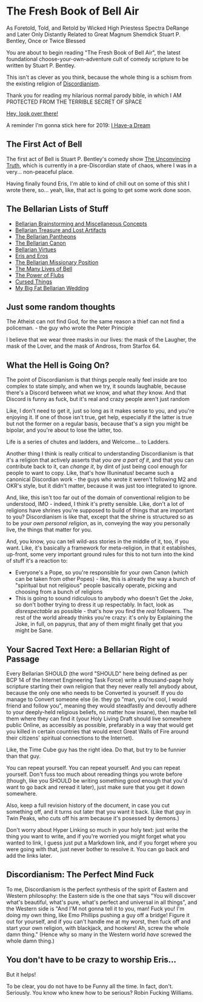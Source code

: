 # The Fresh Book of Bell Air

As Foretold, Told, and Retold by Wicked High Priestess Spectra DeRange and Later Only Distantly Related to Great Magnum Shemdick Stuart P. Bentley, Once or Twice Blessed

You are about to begin reading "The Fresh Book of Bell Air", the latest foundational choose-your-own-adventure cult of comedy scripture to be written by Stuart P. Bentley.

This isn't as clever as you think, because the whole thing is a schism from the existing religion of [Discordianism][].

[Discordianism]: https://en.wikipedia.org/wiki/Discordianism

Thank you for reading my hilarious normal parody bible, in which I AM PROTECTED FROM THE TERRIBLE SECRET OF SPACE

[Hey, look over there!][Verse 789]

[Verse 789]: 5c99d0d2-541c-43e1-9702-53f308a52920.md

A reminder I'm gonna stick here for 2019: [I Have-a Dream][it-MLK]

[it-MLK]: 4a5a2e9c-585d-4492-9c3d-52ce476795b4.md

## The First Act of Bell

The first act of Bell is Stuart P. Bentley's comedy show [The Unconvincing Truth][], which is currently in a pre-Discordian state of chaos, where I was in a very... non-peaceful place.

Having finally found Eris, I'm able to kind of chill out on some of this shit I wrote there, so... yeah, like, that act is going to get some work done soon.

[The Unconvincing Truth]: 384199c8-03a8-4771-98f8-ea0111fe78b6.md

## The Bellarian Lists of Stuff

- [Bellarian Brainstorming and Miscellaneous Concepts][etc]
- [Bellarian Treasure and Lost Artifacts][LotL]
- [The Bellarian Pantheons][Pantheons]
- [The Bellarian Canon][Canon]
- [Bellarian Virtues][Virtu]
- [Eris and Eros][IO]
- [The Bellarian Missionary Position][Hoohah]
- [The Many Lives of Bell][faces]
- [The Power of Flubs][derp]
- [Cursed Things][]
- [My Big Fat Bellarian Wedding][Wedding]

[etc]: b9808079-3e29-4edb-9225-5a6f0831ebc8.md
[LotL]: 21b7bf37-765e-4936-939f-acce3a570958.md
[Pantheons]: d2bc0627-2e7c-4089-8d77-d015de81ef65.md
[Canon]: fb06cd58-96a7-47ce-9a00-9db1e9ae0aa3.md
[Virtu]: d8294448-2a6f-4d38-93a1-80cc2b568d0a.md
[IO]: 4be22e31-19dd-4940-8434-e44ef6e66229.md
[Hoohah]: 4b69bf16-eae4-4d12-81df-159ee294984a.md
[Faces]: f3b6f7f0-1f25-4384-9f58-320e48061243.md
[derp]: 3d631701-5f7e-4f62-9e65-c57799a5035d.md
[Cursed Things]: 6e8ba676-74c2-4ac8-8464-be2ade67bb0b.md
[Wedding]: 9f59035c-ecf8-4377-8243-628d212f97a3.md

## Just some random thoughts

The Atheist can not find God, for the same reason a thief can not find a policeman. - the guy who wrote the Peter Principle

I believe that we wear three masks in our lives: the mask of the Laugher, the mask of the Lover, and the mask of Andross, from Starfox 64.

## What the Hell is Going On?

The point of Discordianism is that things people really feel inside are too complex to state simply, and when we try, it sounds laughable, because there's a Discord between what *we* know, and what *they* know. And that Discord is funny as fuck, but it's real and crazy people aren't just random

Like, I don't need to get it, just so long as it makes sense to you, and you're enjoying it. If one of those isn't true, get help, especially if the latter is true but not the former on a regular basis, because that's a sign you might be bipolar, and you're about to lose the latter, too.

Life is a series of chutes and ladders, and Welcome... to Ladders.

Another thing I think is really critical to understanding Discordianism is that it's a religion that actively asserts that *you are a part of it*, and that you can contribute back to it, can *change it*, by dint of just being cool enough for people to want to copy. Like, that's how Illuninatus! became such a canonical Discordian work - the guys who wrote it weren't following M2 and OKR's style, but it didn't matter, because it was just too integrated to ignore.

And, like, this isn't too far out of the domain of conventional religion to be understood, IMO - indeed, I think it's pretty sensible. Like, don't a lot of religions have shrines you're supposed to build of things that are important to you? Discordianism is like that, except that the shrine is structured so as to be *your own personal religion*, as in, conveying the way you personally live, the things that matter for you.

And, you know, you can tell wild-ass stories in the middle of it, too, if you want. Like, it's basically a framework for meta-religion, in that it establishes, up-front, some very important ground rules for this to not turn into the kind of stuff it's a reaction to:

- Everyone's a Pope, so you're responsible for your own Canon (which can be taken from other Popes) - like, this is already the way a bunch of "spiritual but not religious" people basically operate, picking and choosing from a bunch of religions
- This is going to sound ridiculous to anybody who doesn't Get the Joke, so don't bother trying to dress it up respectably. In fact, look as *disrespectable* as possible - that's how you find the *real* followers. The rest of the world already thinks you're crazy: it's only by Explaining the Joke, in full, on papyrus, that any of them might finally get that you might be Sane.

## Your Sacred Text Here: a Bellarian Right of Passage

Every Bellarian SHOULD (the word "SHOULD" here being defined as per BCP 14 of the Internet Engineering Task Force) write a thousand-page holy scripture starting their own religion that they never really tell anybody about, because the only one who needs to be Converted is yourself. If you do manage to Convert someone else (ie. they go "man, you're cool, I would friend and follow you", meaning they would steadfastly and devoutly adhere to your deeply-held religious beliefs, no matter how insane), then maybe tell them where they can find it (your Holy Living Draft should live somewhere public Online, as accessibly as possible, prefarably in a way that would get you killed in certain countries that would erect Great Walls of Fire around their citizens' spiritual connections to the Internet).

Like, the Time Cube guy has the right idea. Do that, but try to be funnier than that guy.

You can repeat yourself. You can repeat yourself. And you can repeat yourself. Don't fuss too much about rereading things you wrote before (though, like you SHOULD be writing something good enough that you'd want to go back and reread it later), just make sure that you get it down somewhere.

Also, keep a full revision history of the document, in case you cut something off, and it turns out later that you want it back. (Like that guy in Twin Peaks, who cuts off his arm because it's posessed by demons.)

Don't worry about Hyper Linking so much in your holy text: just write the thing you want to write, and if you're worried you might forget what you wanted to link, I guess just put a Markdown link, and if you forget where you were going with that, just never bother to resolve it. You can go back and add the links later.

## Discordianism: The Perfect Mind Fuck

To me, Discordianism is the perfect synthesis of the spirit of Eastern and Western philosophy: the Eastern side is the one that says "You will discover what's beautiful, what's pure, what's perfect and universal in all things", and the Western side is "And I'M not gonna tell it to you, man! Fuck you! I'm doing my own thing, like Emo Phillips pushing a guy off a bridge! Figure it out for yourself, and if you can't handle me at my worst, then fuck off and start your own religion, with blackjack, and hookers! Ah, screw the whole damn thing." (Hence why so many in the Western world *have* screwed the whole damn thing.)

## You don't have to be crazy to worship Eris...

But it helps!

To be clear, you do not have to be Funny all the time. In fact, don't. Seriously. You know who knew how to be serious? Robin Fucking Williams.
